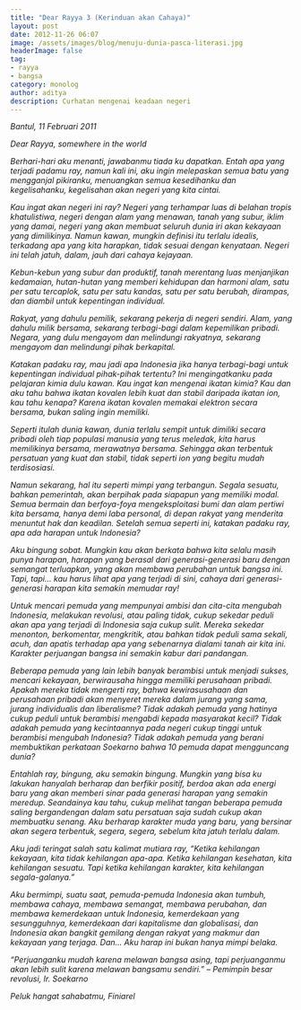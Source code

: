 ```yaml
---
title: "Dear Rayya 3 (Kerinduan akan Cahaya)"
layout: post
date: 2012-11-26 06:07
image: /assets/images/blog/menuju-dunia-pasca-literasi.jpg
headerImage: false
tag:
- rayya
- bangsa
category: monolog
author: aditya 
description: Curhatan mengenai keadaan negeri
---
```


<i>
Bantul, 11 Februari 2011

Dear Rayya, somewhere in the world

Berhari-hari aku menanti, jawabanmu tiada ku dapatkan. Entah apa yang terjadi padamu ray, namun kali ini, aku ingin melepaskan semua batu yang mengganjal pikiranku, menuangkan semua kesedihanku dan kegelisahanku, kegelisahan akan negeri yang kita cintai.

Kau ingat akan negeri ini ray? Negeri yang terhampar luas di belahan tropis khatulistiwa, negeri dengan alam yang menawan, tanah yang subur, iklim yang damai, negeri yang akan membuat seluruh dunia iri akan kekayaan yang dimilikinya. Namun kawan, mungkin definisi itu terlalu idealis, terkadang apa yang kita harapkan, tidak sesuai dengan kenyataan. Negeri ini telah jatuh, dalam, jauh dari cahaya kejayaan.

Kebun-kebun yang subur dan produktif, tanah merentang luas menjanjikan kedamaian, hutan-hutan yang memberi kehidupan dan harmoni alam, satu per satu tercaplok, satu per satu kandas, satu per satu berubah, dirampas, dan diambil untuk kepentingan individual.

Rakyat, yang dahulu pemilik, sekarang pekerja di negeri sendiri. Alam, yang dahulu milik bersama, sekarang terbagi-bagi dalam kepemilikan pribadi. Negara, yang dulu mengayom dan melindungi rakyatnya, sekarang mengayom dan melindungi pihak berkapital.

Katakan padaku ray, mau jadi apa Indonesia jika hanya terbagi-bagi untuk kepentingan individual pihak-pihak tertentu? Ini mengingatkanku pada pelajaran kimia dulu kawan. Kau ingat kan mengenai ikatan kimia? Kau dan aku tahu bahwa ikatan kovalen lebih kuat dan stabil daripada ikatan ion, kau tahu kenapa? Karena ikatan kovalen memakai elektron secara bersama, bukan saling ingin memiliki.

Seperti itulah dunia kawan, dunia terlalu sempit untuk dimiliki secara pribadi oleh tiap populasi manusia yang terus meledak, kita harus memilikinya bersama, merawatnya bersama. Sehingga akan terbentuk persatuan yang kuat dan stabil, tidak seperti ion yang begitu mudah terdisosiasi.

Namun sekarang, hal itu seperti mimpi yang terbangun. Segala sesuatu, bahkan pemerintah, akan berpihak pada siapapun yang memiliki modal. Semua bermain dan berfoya-foya mengeksploitasi bumi dan alam pertiwi kita bersama, hanya demi laba personal, di depan rakyat yang menderita menuntut hak dan keadilan. Setelah semua seperti ini, katakan padaku ray, apa ada harapan untuk Indonesia?

Aku bingung sobat. Mungkin kau akan berkata bahwa kita selalu masih punya harapan, harapan yang berasal dari generasi-generasi baru dengan semangat terluapkan, yang akan membawa perubahan untuk bangsa ini. Tapi, tapi… kau harus lihat apa yang terjadi di sini, cahaya dari generasi-generasi harapan kita semakin memudar ray!

Untuk mencari pemuda yang mempunyai ambisi dan cita-cita mengubah Indonesia, melakukan revolusi, atau paling tidak, cukup sekedar peduli akan apa yang terjadi di Indonesia saja cukup sulit. Mereka sekedar menonton, berkomentar, mengkritik, atau bahkan tidak peduli sama sekali, acuh, dan apatis terhadap apa yang sebenarnya dialami tanah air kita ini. Karakter perjuangan bangsa ini semakin kabur dari pandangan.

Beberapa pemuda yang lain lebih banyak berambisi untuk menjadi sukses, mencari kekayaan, berwirausaha hingga memiliki perusahaan pribadi. Apakah mereka tidak mengerti ray, bahwa kewirasusahaan dan perusahaan pribadi akan menyeret mereka dalam jurang yang sama, jurang individualis dan liberalisme? Tidak adakah pemuda yang hatinya cukup peduli untuk berambisi mengabdi kepada masyarakat kecil? Tidak adakah pemuda yang kecintaannya pada negeri cukup tinggi untuk berambisi mengubah Indonesia? Tidak adakah pemuda yang berani membuktikan perkataan Soekarno bahwa 10 pemuda dapat mengguncang dunia?

Entahlah ray, bingung, aku semakin bingung. Mungkin yang bisa ku lakukan hanyalah berharap dan berfikir positif, berdoa akan ada energi baru yang akan memberi sinar pada generasi harapan yang semakin meredup. Seandainya kau tahu, cukup melihat tangan beberapa pemuda saling bergandengan dalam satu persatuan saja sudah cukup akan membuatku senang. Aku berharap karakter muda yang baru, yang bersinar akan segera terbentuk, segera, segera, sebelum kita jatuh terlalu dalam.

Aku jadi teringat salah satu kalimat mutiara ray, “Ketika kehilangan kekayaan, kita tidak kehilangan apa-apa. Ketika kehilangan kesehatan, kita kehilangan sesuatu. Tapi ketika kehilangan karakter, kita kehilangan segala-galanya.”

Aku bermimpi, suatu saat, pemuda-pemuda Indonesia akan tumbuh, membawa cahaya, membawa semangat, membawa perubahan, dan membawa kemerdekaan untuk Indonesia, kemerdekaan yang sesungguhnya, kemerdekaan dari kapitalisme dan globalisasi, dan Indonesia akan bangkit gemilang dengan rakyat yang makmur dan kekayaan yang terjaga. Dan… Aku harap ini bukan hanya mimpi belaka.

“Perjuanganku mudah karena melawan bangsa asing, tapi perjuanganmu akan lebih sulit karena melawan bangsamu sendiri.” – Pemimpin besar revolusi, Ir. Soekarno

Peluk hangat sahabatmu, Finiarel </i>